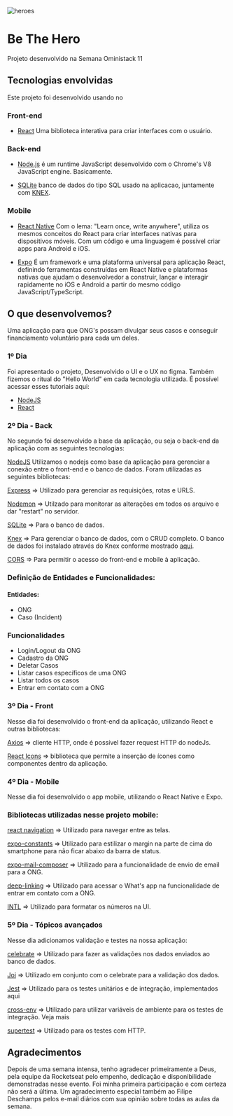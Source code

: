 ![heroes](https://user-images.githubusercontent.com/35976070/78409429-07128600-75e0-11ea-8e0c-a2fdad57b56a.png)

# Be The Hero
Projeto desenvolvido na Semana Oministack 11

## Tecnologias envolvidas

Este projeto foi desenvolvido usando no

### Front-end

* [React](https://pt-br.reactjs.org/) Uma biblioteca interativa para criar interfaces com o usuário.



### Back-end

* [Node.js](https://nodejs.org/en/) é um runtime JavaScript desenvolvido com o Chrome's V8 JavaScript engine. Basicamente.

* [SQLite](https://www.sqlite.org/index.html) banco de dados do tipo SQL usado na aplicacao, juntamente com [KNEX](http://knexjs.org/).



### Mobile
* [React Native](https://reactnative.dev/) Com o lema: "Learn once, write anywhere", utiliza os mesmos conceitos do React para criar interfaces nativas para dispositivos móveis. Com um código e uma linguagem é possível criar apps para Android e iOS.

* [Expo](https://expo.io/) É um framework e uma plataforma universal para aplicação React, definindo ferramentas construídas em React Native e plataformas nativas que ajudam o desenvolvedor a construír, lançar e interagir rapidamente no iOS e Android a partir do mesmo código JavaScript/TypeScript.



## O que desenvolvemos?

Uma aplicação para que ONG's possam divulgar seus casos e conseguir financiamento voluntário para cada um deles.

### 1º Dia

Foi apresentado o projeto, Desenvolvido o UI e o UX no figma. Também fizemos o ritual do "Hello World" em cada tecnologia utilizada. É possível acessar esses tutoriais aqui:

* [NodeJS](https://nodejs.org/en/docs/guides/getting-started-guide/)
* [React](https://reactjs.org/docs/hello-world.html)

### 2º Dia - Back
No segundo foi desenvolvido a base da aplicação, ou seja o back-end da aplicação com as seguintes tecnologias:

[NodeJS](https://nodejs.org/en/docs/guides/getting-started-guide/) Utilizamos o nodejs como base da aplicação para gerenciar a conexão entre o front-end e o banco de dados. Foram utilizadas as seguintes bibliotecas:

[Express](https://expressjs.com/) => Utilizado para gerenciar as requisições, rotas e URLS.

[Nodemon](https://nodemon.io/) => Utilzado para monitorar as alterações em todos os arquivo e dar "restart" no servidor.

[SQLite](https://www.sqlite.org/index.html) => Para o banco de dados.

[Knex](http://knexjs.org/) => Para gerenciar o banco de dados, com o CRUD completo. O banco de dados foi instalado através do Knex conforme mostrado [aqui](http://knexjs.org/#Installation).

[CORS](https://expressjs.com/en/resources/middleware/cors.html) => Para permitir o acesso do front-end e mobile à aplicação.

### Definição de Entidades e Funcionalidades:
#### Entidades:
 * ONG
 * Caso (Incident)
### Funcionalidades
 * Login/Logout da ONG
 * Cadastro da ONG
 * Deletar Casos
 * Listar casos específicos de uma ONG
 * Listar todos os casos
 * Entrar em contato com a ONG

### 3º Dia - Front
Nesse dia foi desenvolvido o front-end da aplicação, utilizando React e outras bibliotecas:

[Axios](https://github.com/axios/axios) => cliente HTTP, onde é possível fazer request HTTP do nodeJs.

[React Icons](https://react-icons.netlify.com/#/icons/md) => biblioteca que permite a inserção de ícones como componentes dentro da aplicação.

### 4º Dia - Mobile
Nesse dia foi desenvolvido o app mobile, utilizando o React Native e Expo.

### Bibliotecas utilizadas nesse projeto mobile:

[react navigation](https://reactnavigation.org/) => Utilizado para navegar entre as telas.

[expo-constants](https://docs.expo.io/versions/latest/sdk/constants/#constantsstatusbarheight) => Utilizado para estilizar o margin na parte de cima do smartphone para não ficar abaixo da barra de status.

[expo-mail-composer](https://docs.expo.io/versions/latest/sdk/mail-composer/) => Utilizado para a funcionalidade de envio de email para a ONG.

[deep-linking](https://reactnavigation.org/docs/deep-linking/) => Utilizado para acessar o What's app na funcionalidade de entrar em contato com a ONG.

[INTL](https://github.com/andyearnshaw/Intl.js#readme) => Utilizado para formatar os números na UI.

### 5º Dia - Tópicos avançados
Nesse dia adicionamos validação e testes na nossa aplicação:

[celebrate](https://github.com/arb/celebrate) => Utilizado para fazer as validações nos dados enviados ao banco de dados.

[Joi](https://www.npmjs.com/package/joi) => Utilizado em conjunto com o celebrate para a validação dos dados.

[Jest](https://jestjs.io/docs/en/getting-started) => Utilizado para os testes unitários e de integração, implementados aqui

[cross-env](https://github.com/kentcdodds/cross-env#readme) => Utilizado para utilizar variáveis de ambiente para os testes de integração. Veja mais

[supertest](https://github.com/visionmedia/supertest) => Utilizado para os testes com HTTP.

## Agradecimentos
Depois de uma semana intensa, tenho agradecer primeiramente a Deus, pela equipe da Rocketseat pelo empenho, dedicação e disponibilidade demonstradas nesse evento. Foi minha primeira participação e com certeza não será a última. Um agradecimento especial também ao Filipe Deschamps pelos e-mail diários com sua opinião sobre todas as aulas da semana.
